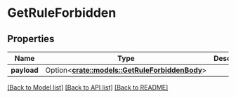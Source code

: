 # GetRuleForbidden

## Properties

Name | Type | Description | Notes
------------ | ------------- | ------------- | -------------
**payload** | Option<[**crate::models::GetRuleForbiddenBody**](GetRuleForbiddenBody.md)> |  | [optional]

[[Back to Model list]](../README.md#documentation-for-models) [[Back to API list]](../README.md#documentation-for-api-endpoints) [[Back to README]](../README.md)


